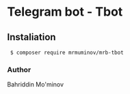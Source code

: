 Telegram bot - Tbot
===================
## Instaliation
```shell script
 $ composer require mrmuminov/mrb-tbot
```

### Author
Bahriddin Mo'minov

